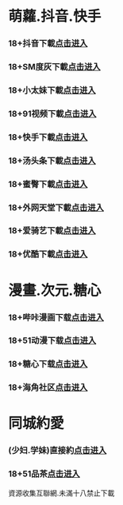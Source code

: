 # 萌蘿.抖音.快手
### 18+抖音下載<a rel="nofollow noopener" href="https://jfkzh7thz5br.top/?channel_code=MIM05BBG" target="_blank">点击进入</a>
### 18+SM度灰下載<a rel="nofollow noopener" href="https://b268d453.yrpwateb.cc/chan/h56418/wukq4" target="_blank">点击进入</a>
### 18+小太妹下載<a rel="nofollow noopener" href="https://gsp5j0di8o6o.top/?channel_code=MIM03BBG" target="_blank">点击进入</a>
### 18+91视频下載<a rel="nofollow noopener" href="https://84153bc0.kmrrnxhmj.com/chan-4780/aff-ktWnZ" target="_blank">点击进入</a>
### 18+快手下載<a rel="nofollow noopener" href="https://vvlsbn5uq0p0.top/?channel_code=MIM04BBG" target="_blank">点击进入</a>
### 18+汤头条下載<a rel="nofollow noopener" href="https://89a8887b.fcgfazs.tips/chan/a14565/eMA29" target="_blank">点击进入</a>
### 18+蜜臀下載<a rel="nofollow noopener" href="https://moldstx2aanr.top/?channel_code=MIM18BBG" target="_blank">点击进入</a>
### 18+外网天堂下載<a rel="nofollow noopener" href="https://e3c001.ljqceczzb.com/aff-Mje8" target="_blank">点击进入</a>
### 18+爱骑艺下載<a rel="nofollow noopener" href="https://1xomrswmjakx.top/?channel_code=MIM12BBG" target="_blank">点击进入</a>
### 18+优酷下載<a rel="nofollow noopener" href="https://muzxbfhgcyi4.top/?channel_code=MIM13BBG" target="_blank">点击进入</a>
# 漫畫.次元.糖心
### 18+哔咔漫画下载<a rel="nofollow noopener" href="https://u2zv6usnj.com/?ch=oebg21bk" target="_blank">点击进入</a>
### 18+51动漫下载<a rel="nofollow noopener" href="https://b3bd3.rjbiauhh.com/?code=ahbFk&c=16921" target="_blank">点击进入</a>
### 18+糖心下载<a rel="nofollow noopener" href="https://amq0cycxb.com/?_c=oebg31tx" target="_blank">点击进入</a>
### 18+海角社区<a rel="nofollow noopener" href="https://apk.whcdsp.com/ykhjqq1" target="_blank">点击进入</a>
# 同城約愛
### (少妇.学妹)直接約<a rel="nofollow noopener" href="https://jy0331.pek3b.qingstor.com/location.html?t=001gz_298" target="_blank">点击进入</a>
### 18+51品茶<a rel="nofollow noopener" href="https://dad95e57.efmuyibcu.tips/?code=aZJ6Q&c=16921" target="_blank">点击进入</a>
資源收集互聯網.未滿十八禁止下載
